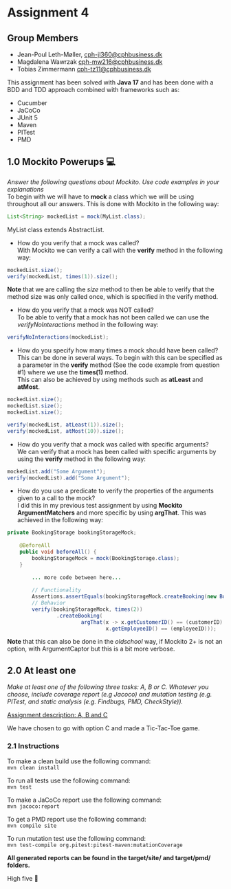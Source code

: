 # Assignment 4  

## Group Members
  
- Jean-Poul Leth-Møller, cph-jl360@cphbusiness.dk  
- Magdalena Wawrzak cph-mw216@cphbusiness.dk  
- Tobias Zimmermann cph-tz11@cphbusiness.dk  
     
This assignment has been solved with **Java 17** and has been done with a BDD and TDD approach combined with frameworks such as:  
- Cucumber
- JaCoCo
- JUnit 5  
- Maven
- PITest
- PMD

    
## 1.0 Mockito Powerups :computer: 
*Answer the following questions about Mockito. Use code examples in your explanations*    
To begin with we will have to **mock** a class which we will be using throughout all our answers. This is done with Mockito in the following way:  
```java
List<String> mockedList = mock(MyList.class);  
``` 
    
MyList class extends AbstractList<String>.   
     
- How do you verify that a mock was called?   
With Mockito we can verify a call with the **verify** method in the following way:  
```java  
mockedList.size();  
verify(mockedList, times(1)).size();  
```  
**Note** that we are calling the *size* method to then be able to verify that the method size was only called once, which is specified in the verify method.  
 
- How do you verify that a mock was NOT called?  
To be able to verify that a mock has not been called we can use the *verifyNoInteractions* method in the following way:  
```java  
verifyNoInteractions(mockedList);  
```  
 
- How do you specify how many times a mock should have been called?  
This can be done in several ways. To begin with this can be specified as a parameter in the **verify** method (See the code example from question #1) where we use the **times(1)** method.  
This can also be achieved by using methods such as **atLeast** and **atMost**.  
```java  
mockedList.size();
mockedList.size();
mockedList.size();

verify(mockedList, atLeast(1)).size();
verify(mockedList, atMost(10)).size();  
```  
   
- How do you verify that a mock was called with specific arguments?  
We can verify that a mock has been called with specific arguments by using the **verify** method in the following way:  
```java  
mockedList.add("Some Argument");
verify(mockedList).add("Some Argument");  
```    
      
- How do you use a predicate to verify the properties of the arguments given to a call to the mock?  
I did this in my previous test assignment by using **Mockito ArgumentMatchers** and more specific by using **argThat**. This was achieved in the following way:  
```java  
private BookingStorage bookingStorageMock;  
  
    @BeforeAll
    public void beforeAll() {
        bookingStorageMock = mock(BookingStorage.class);  
    }  
  
        ... more code between here...  
  
        // Functionality  
        Assertions.assertEquals(bookingStorageMock.createBooking(new BookingCreation(customerID, employeeID, date, start, end)), actual);  
        // Behavior  
        verify(bookingStorageMock, times(2))  
                .createBooking(  
                        argThat(x -> x.getCustomerID() == (customerID) &&  
                                x.getEmployeeID() == (employeeID)));  
```  
  
**Note** that this can also be done in the *oldschool* way, if Mockito 2+ is not an option, with ArgumentCaptor but this is a bit more verbose.  
     
## 2.0 At least one
*Make at least one of the following three tasks: A, B or C. Whatever you choose, include coverage report (e.g Jacoco) and mutation testing (e.g. PITest, and static analysis (e.g. Findbugs, PMD, CheckStyle)).*

[Assignment description: A, B and C](https://github.com/Jean-Poul/Test-Assignment-4/blob/main/Assignment-04.pdf)  

We have chosen to go with option C and made a Tic-Tac-Toe game. 
  
### 2.1 Instructions

To make a clean build use the following command:  
`mvn clean install`  
  
To run all tests use the following command:  
`mvn test`    
  
To make a JaCoCo report use the following command:  
`mvn jacoco:report`  

To get a PMD report use the following command:  
`mvn compile site`
    
To run mutation test use the following command:  
`mvn test-compile org.pitest:pitest-maven:mutationCoverage`
  
**All generated reports can be found in the target/site/ and target/pmd/ folders.**    
  
High five :raised_hands:
